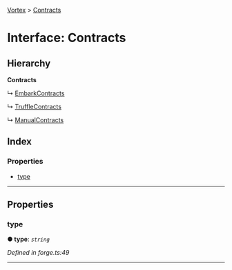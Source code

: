 [Vortex](../README.md) > [Contracts](../interfaces/contracts.md)

# Interface: Contracts

## Hierarchy

**Contracts**

↳  [EmbarkContracts](embarkcontracts.md)

↳  [TruffleContracts](trufflecontracts.md)

↳  [ManualContracts](manualcontracts.md)

## Index

### Properties

* [type](contracts.md#type)

---

## Properties

<a id="type"></a>

###  type

**● type**: *`string`*

*Defined in forge.ts:49*

___

